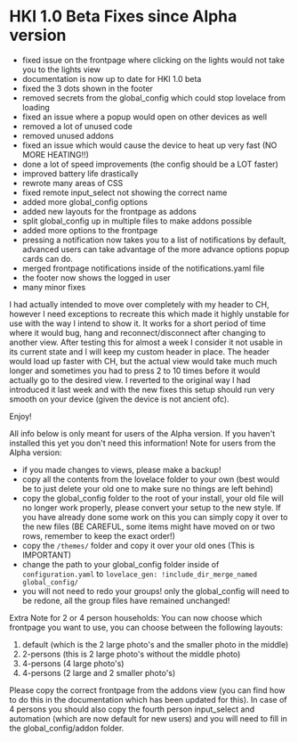 # HKI 1.0 Beta Fixes since Alpha version
- fixed issue on the frontpage where clicking on the lights would not take you to the lights view
- documentation is now up to date for HKI 1.0 beta
- fixed the 3 dots shown in the footer
- removed secrets from the global_config which could stop lovelace from loading
- fixed an issue where a popup would open on other devices as well
- removed a lot of unused code
- removed unused addons
- fixed an issue which would cause the device to heat up very fast (NO MORE HEATING!!)
- done a lot of speed improvements (the config should be a LOT faster)
- improved battery life drastically
- rewrote many areas of CSS
- fixed remote input_select not showing the correct name
- added more global_config options
- added new layouts for the frontpage as addons
- split global_config up in multiple files to make addons possible
- added more options to the frontpage
- pressing a notification now takes you to a list of notifications by default, advanced users can take advantage of the more advance options popup cards can do.
- merged frontpage notifications inside of the notifications.yaml file
- the footer now shows the logged in user
- many minor fixes

I had actually intended to move over completely with my header to CH, however I need exceptions to recreate this which made it highly unstable for use with the way I intend to show it. It works for a short period of time where it would bug, hang and reconnect/disconnect after changing to another view. After testing this for almost a week I consider it not usable in its current state and I will keep my custom header in place.
The header would load up faster with CH, but the actual view would take much much longer and sometimes you had to press 2 to 10 times before it would actually go to the desired view. I reverted to the original way I had introduced it last week and with the new fixes this setup should run very smooth on your device (given the device is not ancient ofc).

Enjoy!

All info below is only meant for users of the Alpha version. If you haven't installed this yet you don't need this information!
Note for users from the Alpha version:
- if you made changes to views, please make a backup!
- copy all the contents from the lovelace folder to your own (best would be to just delete your old one to make sure no things are left behind)
- copy the global_config folder to the root of your install, your old file will no longer work properly, please convert your setup to the new style. If you have already done some work on this you can simply copy it over to the new files (BE CAREFUL, some items might have moved on or two rows, remember to keep the exact order!)
- copy the `/themes/` folder and copy it over your old ones (This is IMPORTANT)
- change the path to your global_config folder inside of `configuration.yaml` to ```lovelace_gen: !include_dir_merge_named global_config/```
- you will not need to redo your groups! only the global_config will need to be redone, all the group files have remained unchanged!

Extra Note for 2 or 4 person households:
You can now choose which frontpage you want to use, you can choose between the following layouts:
1. default (which is the 2 large photo's and the smaller photo in the middle)
2. 2-persons (this is 2 large photo's without the middle photo)
3. 4-persons (4 large photo's)
4. 4-persons (2 large and 2 smaller photo's)

Please copy the correct frontpage from the addons view (you can find how to do this in the documentation which has been updated for this). In case of 4 persons you should also copy the fourth person input_select and automation (which are now default for new users) and you will need to fill in the global_config/addon folder.

